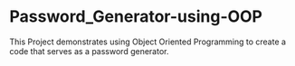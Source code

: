 # Password_Generator-using-OOP
This Project demonstrates using Object Oriented Programming to create a code that serves as a password generator.
